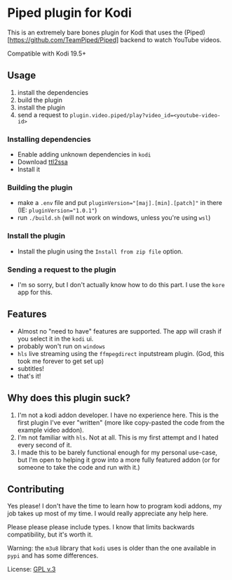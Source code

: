 # Piped plugin for Kodi

This is an extremely bare bones plugin for Kodi that uses the (Piped)[https://github.com/TeamPiped/Piped] backend to watch YouTube videos.

Compatible with Kodi 19.5+

## Usage

1. install the dependencies
1. build the plugin
1. install the plugin
1. send a request to `plugin.video.piped/play?video_id=<youtube-video-id>`

### Installing dependencies

- Enable adding unknown dependencies in `kodi`
- Download [ttl2ssa](https://github.com/Paco8/ttml2ssa/releases/download/v0.3.8/script.module.ttml2ssa-0.3.8-matrix.zip)
- Install it

### Building the plugin

- make a `.env` file and put `pluginVersion="[maj].[min].[patch]"` in there (IE: `pluginVersion="1.0.1"`)
- run `./build.sh` (will not work on windows, unless you're using `wsl`)

### Install the plugin

- Install the plugin using the `Install from zip file` option.

### Sending a request to the plugin

- I'm so sorry, but I don't actually know how to do this part. I use the `kore` app for this.

## Features

- Almost no "need to have" features are supported. The app will crash if you select it in the `kodi` ui.
- probably won't run on `windows`
- `hls` live streaming using the `ffmpegdirect` inputstream plugin. (God, this took me forever to get set up)
- subtitles!
- that's it!

## Why does this plugin suck?

1. I'm not a kodi addon developer. I have no experience here. This is the first plugin I've ever "written" (more like copy-pasted the code from the example video addon).
1. I'm not familiar with `hls`. Not at all. This is my first attempt and I hated every second of it.
1. I made this to be barely functional enough for my personal use-case, but I'm open to helping it grow into a more fully featured addon (or for someone to take the code and run with it.)

## Contributing

Yes please! I don't have the time to learn how to program kodi addons, my job takes up most of my time. I would really appreciate any help here.

Please please please include types. I know that limits backwards compatibility, but it's worth it.

Warning: the `m3u8` library that `kodi` uses is older than the one available in `pypi` and has some differences.

License: [GPL v.3](http://www.gnu.org/copyleft/gpl.html)
